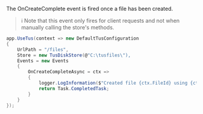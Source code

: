 The OnCreateComplete event is fired once a file has been created.

> :information_source: Note that this event only fires for client requests and not when manually calling the store's methods.

```csharp
app.UseTus(context => new DefaultTusConfiguration
{
	UrlPath = "/files",
	Store = new TusDiskStore(@"C:\tusfiles\"),
	Events = new Events
	{
		OnCreateCompleteAsync = ctx =>
		{
			logger.LogInformation($"Created file {ctx.FileId} using {ctx.Store.GetType().FullName}");
			return Task.CompletedTask;
		}
	}
});
```